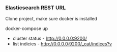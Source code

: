 ### Elasticsearch REST URL

Clone project, make sure docker is installed

docker-compose up



- cluster status - http://0.0.0.0:9200/
- list indicies - http://0.0.0.0:9200/_cat/indices?v
